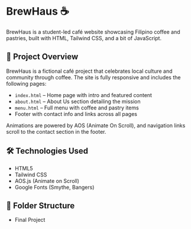 # BrewHaus ☕

BrewHaus is a student-led café website showcasing Filipino coffee and pastries, built with HTML, Tailwind CSS, and a bit of JavaScript.

## 📌 Project Overview

BrewHaus is a fictional café project that celebrates local culture and community through coffee. The site is fully responsive and includes the following pages:

- `index.html` – Home page with intro and featured content
- `about.html` – About Us section detailing the mission
- `menu.html` – Full menu with coffee and pastry items
- Footer with contact info and links across all pages

Animations are powered by AOS (Animate On Scroll), and navigation links scroll to the contact section in the footer.

## 🛠️ Technologies Used

- HTML5
- Tailwind CSS
- AOS.js (Animate on Scroll)
- Google Fonts (Smythe, Bangers)

## 📂 Folder Structure

- Final Project

